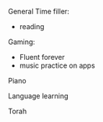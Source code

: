 General Time filler:
- reading 

Gaming: 
- Fluent forever
- music practice on apps 

Piano 

Language learning 

Torah
